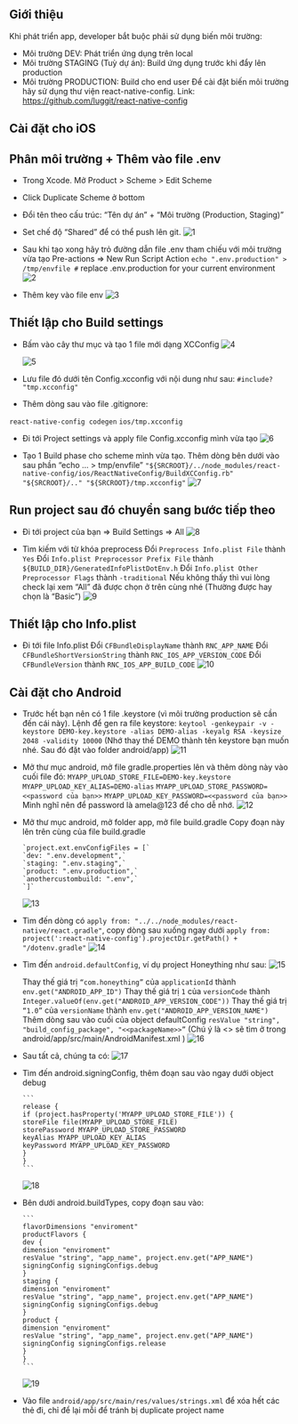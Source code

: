 ## Giới thiệu

Khi phát triển app, developer bắt buộc phải sử dụng biến môi trường:

- Môi trường DEV: Phát triển ứng dụng trên local
- Môi trường STAGING (Tuỳ dự án): Build ứng dụng trước khi đẩy lên production
- Môi trường PRODUCTION: Build cho end user Để cài đặt biến môi trường hãy sử
  dụng thư viện react-native-config. Link:
  <https://github.com/luggit/react-native-config>

## Cài đặt cho iOS

## Phân môi trường + Thêm vào file .env

- Trong Xcode. Mở Product > Scheme > Edit Scheme
- Click Duplicate Scheme ở bottom
- Đổi tên theo cấu trúc: “Tên dự án” + “Môi trường (Production, Staging)”
- Set chế độ “Shared” để có thể push lên git.
  ![1](https://user-images.githubusercontent.com/30967592/102464426-e95a5380-407e-11eb-839b-29a40c1b6ef9.png)

- Sau khi tạo xong hãy trỏ đường dẫn file .env tham chiếu với môi trường vừa tạo
  Pre-actions => New Run Script Action `echo ".env.production" > /tmp/envfile #`
  replace .env.production for your current environment
  ![2](https://user-images.githubusercontent.com/30967592/102464444-ecedda80-407e-11eb-8ebe-115c36684c20.png)

- Thêm key vào file env
  ![3](https://user-images.githubusercontent.com/30967592/102464448-ee1f0780-407e-11eb-92d4-40a8b8c56bb7.png)

## Thiết lập cho Build settings

- Bấm vào cây thư mục và tạo 1 file mới dạng XCConfig
  ![4](https://user-images.githubusercontent.com/30967592/102464450-ee1f0780-407e-11eb-8657-65d274b1ee26.png)

  ![5](https://user-images.githubusercontent.com/30967592/102464454-ef503480-407e-11eb-9d91-f81010f67298.png)

- Lưu file đó dưới tên Config.xcconfig với nội dung như sau:
  `#include? "tmp.xcconfig"`
- Thêm dòng sau vào file .gitignore:

`react-native-config codegen` `ios/tmp.xcconfig`

- Đi tới Project settings và apply file Config.xcconfig mình vừa tạo
  ![6](https://user-images.githubusercontent.com/30967592/102464457-ef503480-407e-11eb-814d-d6d1466c5066.png)

- Tạo 1 Build phase cho scheme mình vừa tạo. Thêm dòng bên dưới vào sau phần
  “echo … > tmp/envfile”
  `"${SRCROOT}/../node_modules/react-native-config/ios/ReactNativeConfig/BuildXCConfig.rb" "${SRCROOT}/.." "${SRCROOT}/tmp.xcconfig"`
  ![7](https://user-images.githubusercontent.com/30967592/102464476-f5deac00-407e-11eb-9e86-d865184907b5.png)

## Run project sau đó chuyển sang bước tiếp theo

- Đi tới project của bạn ⇒ Build Settings ⇒ All
  ![8](https://user-images.githubusercontent.com/30967592/102464480-f70fd900-407e-11eb-8584-97283604717c.png)

- Tìm kiếm với từ khóa preprocess Đổi `Preprocess Info.plist File` thành `Yes`
  Đổi `Info.plist Preprocessor Prefix File` thành
  `${BUILD_DIR}/GeneratedInfoPlistDotEnv.h` Đổi
  `Info.plist Other Preprocessor Flags` thành `-traditional` Nếu không thấy thì
  vui lòng check lại xem “All” đã được chọn ở trên cùng nhé (Thường được hay
  chọn là “Basic”)
  ![9](https://user-images.githubusercontent.com/30967592/102464483-f7a86f80-407e-11eb-8f34-65c421eb33bf.png)

## Thiết lập cho Info.plist

- Đi tới file Info.plist Đổi `CFBundleDisplayName` thành `RNC_APP_NAME` Đổi
  `CFBundleShortVersionString` thành `RNC_IOS_APP_VERSION_CODE` Đổi
  `CFBundleVersion` thành `RNC_IOS_APP_BUILD_CODE`
  ![10](https://user-images.githubusercontent.com/30967592/102464497-ff681400-407e-11eb-9eff-ae87867c996f.png)

## Cài đặt cho Android

- Trước hết bạn nên có 1 file .keystore (vì môi trường production sẽ cần đến cái
  này). Lệnh để gen ra file keystore:
  `keytool -genkeypair -v -keystore DEMO-key.keystore -alias DEMO-alias -keyalg RSA -keysize 2048 -validity 10000`
  (Nhớ thay thế DEMO thành tên keystore bạn muốn nhé. Sau đó đặt vào folder
  android/app)
  ![11](https://user-images.githubusercontent.com/30967592/102464501-00994100-407f-11eb-9611-9aec9dacfae4.png)

- Mở thư mục android, mở file gradle.properties lên và thêm dòng này vào cuối
  file đó: `MYAPP_UPLOAD_STORE_FILE=DEMO-key.keystore`
  `MYAPP_UPLOAD_KEY_ALIAS=DEMO-alias`
  `MYAPP_UPLOAD_STORE_PASSWORD=<<password của bạn>>`
  `MYAPP_UPLOAD_KEY_PASSWORD=<<password của bạn>>` Mình nghĩ nên để password là
  amela@123 để cho dễ nhớ.
  ![12](https://user-images.githubusercontent.com/30967592/102464502-0131d780-407f-11eb-9cea-89bc4c657a45.png)

- Mở thư mục android, mở folder app, mở file build.gradle Copy đoạn này lên trên
  cùng của file build.gradle

      `project.ext.envConfigFiles = [`
      `dev: ".env.development",`
      `staging: ".env.staging",`
      `product: ".env.production",`
      `anothercustombuild: ".env",`
      `]`

  ![13](https://user-images.githubusercontent.com/30967592/102464506-01ca6e00-407f-11eb-98b8-aa835c7e0019.png)

- Tìm đến dòng có `apply from: "../../node_modules/react-native/react.gradle"`,
  copy dòng sau xuống ngay dưới
  `apply from: project(':react-native-config').projectDir.getPath() + "/dotenv.gradle"`
  ![14](https://user-images.githubusercontent.com/30967592/102464509-01ca6e00-407f-11eb-9e88-0674486e7857.png)

- Tìm đến `android.defaultConfig`, ví dụ project Honeything như sau:
  ![15](https://user-images.githubusercontent.com/30967592/102464512-02630480-407f-11eb-9fad-4bb9cea66ad6.png)

  Thay thế giá trị `“com.honeything”` của `applicationId` thành
  `env.get("ANDROID_APP_ID")` Thay thế giá trị `1` của `versionCode` thành
  `Integer.valueOf(env.get("ANDROID_APP_VERSION_CODE"))` Thay thế giá trị
  `“1.0”` của `versionName` thành `env.get("ANDROID_APP_VERSION_NAME")` Thêm
  dòng sau vào cuối của object defaultConfig
  `resValue "string", "build_config_package", "<<packageName>>”` (Chú ý là
  <<packageName>> sẽ tìm ở trong android/app/src/main/AndroidManifest.xml )
  ![16](https://user-images.githubusercontent.com/30967592/102464516-02fb9b00-407f-11eb-9df7-bf744c8c0eec.png)

- Sau tất cả, chúng ta có:
  ![17](https://user-images.githubusercontent.com/30967592/102464521-02fb9b00-407f-11eb-90db-11836b7df45e.png)

- Tìm đến android.signingConfig, thêm đoạn sau vào ngay dưới object debug

      ```
      release {
      if (project.hasProperty('MYAPP_UPLOAD_STORE_FILE')) {
      storeFile file(MYAPP_UPLOAD_STORE_FILE)
      storePassword MYAPP_UPLOAD_STORE_PASSWORD
      keyAlias MYAPP_UPLOAD_KEY_ALIAS
      keyPassword MYAPP_UPLOAD_KEY_PASSWORD
      }
      }
      ```

  ![18](https://user-images.githubusercontent.com/30967592/102464525-03943180-407f-11eb-9573-bc51d319f8fc.png)

- Bên dưới android.buildTypes, copy đoạn sau vào:

      ```
      flavorDimensions "enviroment"
      productFlavors {
      dev {
      dimension "enviroment"
      resValue "string", "app_name", project.env.get("APP_NAME")
      signingConfig signingConfigs.debug
      }
      staging {
      dimension "enviroment"
      resValue "string", "app_name", project.env.get("APP_NAME")
      signingConfig signingConfigs.debug
      }
      product {
      dimension "enviroment"
      resValue "string", "app_name", project.env.get("APP_NAME")
      signingConfig signingConfigs.release
      }
      }
      ```

  ![19](https://user-images.githubusercontent.com/30967592/102464526-042cc800-407f-11eb-8c94-3ccdc2c6c4f6.png)

- Vào file `android/app/src/main/res/values/strings.xml` để xóa hết các thẻ
  <string/> đi, chỉ để lại mỗi <resource/> để tránh bị duplicate project name
